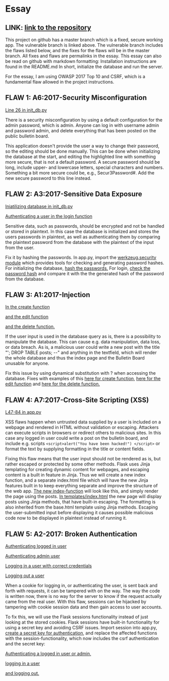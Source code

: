 # Essay

## LINK: [link to the repository](https://github.com/suitsuke/CS_BulletinBoard/tree/vulnerable)

This project on github has a master branch which is a fixed, secure working app. The vulnerable branch is linked above. The vulnerable branch includes the flaws listed below, and the fixes for the flaws will be in the master branch. All fixes and flaws are permalinks in the essay. This essay can also be read on github with markdown formatting: 
Installation instructions are found in the README.md
In short, initialize the database and run the server.

For the essay, I am using OWASP 2017 Top 10 and CSRF, which is a fundamental flaw allowed in the project instructions.

## FLAW 1: A6:2017-Security Misconfiguration

[Line 26 in init_db.py](https://github.com/suitsuke/CS_BulletinBoard/blob/99919fac98469bf3e8f4129935dfd7b02669d64c/init_db.py#L26)

There is a security misconfiguration by using a default configuration for the admin password, which is admin. Anyone can log in with username admin and password admin, and delete everything that has been posted on the public bulletin board.

This application doesn't provide the user a way to change their password, so the editing should be done manually. This can be done when initializing the database at the start, and editing the highlighted line with something more secure, that is not a default password. A secure password should be long, include upper- and lowercase letters, special characters and numbers. Something a bit more secure could be, e.g., Secur3Password#.
Add the new secure password to this line instead.

## FLAW 2: A3:2017-Sensitive Data Exposure

[Iniatilizing database in init_db.py](https://github.com/suitsuke/CS_BulletinBoard/blob/99919fac98469bf3e8f4129935dfd7b02669d64c/init_db.py#L26)

[Authenticating a user in the login function](https://github.com/suitsuke/CS_BulletinBoard/blob/99919fac98469bf3e8f4129935dfd7b02669d64c/app.py#L165)

Sensitive data, such as passwords, should be encrypted and not be handled or stored in plaintext. In this case the database is initialized and stores the users passwords in plaintext, as well as authenticating them by comparing the plaintext password from the database with the plaintext of the input from the user.

Fix it by hashing the passwords. In app.py, import the [werkzeug.security module](https://github.com/suitsuke/CS_BulletinBoard/blob/f49f0aebe0c7829bb26b2ef5c944a30b65e7f7de/app.py#L4C1-L4C74) which provides tools for checking and generating password hashes. For initializing the database, [hash the passwords.](https://github.com/suitsuke/CS_BulletinBoard/blob/f49f0aebe0c7829bb26b2ef5c944a30b65e7f7de/init_db.py#L25) For login, [check the password hash](https://github.com/suitsuke/CS_BulletinBoard/blob/f49f0aebe0c7829bb26b2ef5c944a30b65e7f7de/app.py#L142) and compare it with the the generated hash of the password from the database.

## FLAW 3: A1:2017-Injection

[In the create function](https://github.com/suitsuke/CS_BulletinBoard/blob/99919fac98469bf3e8f4129935dfd7b02669d64c/app.py#L102)

[and the edit function](https://github.com/suitsuke/CS_BulletinBoard/blob/99919fac98469bf3e8f4129935dfd7b02669d64c/app.py#L131)

[and the delete function.](https://github.com/suitsuke/CS_BulletinBoard/blob/99919fac98469bf3e8f4129935dfd7b02669d64c/app.py#L143)

If the user input is used in the database query as is, there is a possibility to manipulate the database. This can cause e.g. data manipulation, data loss, or data breach. As is, a malicious user could write a new post with the title "'; DROP TABLE posts; --" and anything in the textfield, which will render the whole database and thus the index page and the Bulletin Board unusable for anyone.

Fix this issue by using dynamical substitution with ? when accessing the database. Fixes with examples of this [here for create function](https://github.com/suitsuke/CS_BulletinBoard/blob/f49f0aebe0c7829bb26b2ef5c944a30b65e7f7de/app.py#L73), [here for the edit function](https://github.com/suitsuke/CS_BulletinBoard/blob/f49f0aebe0c7829bb26b2ef5c944a30b65e7f7de/app.py#L103) and [here for the delete function.](https://github.com/suitsuke/CS_BulletinBoard/blob/f49f0aebe0c7829bb26b2ef5c944a30b65e7f7de/app.py#L116)

## FLAW 4: A7:2017-Cross-Site Scripting (XSS)

[L47-84 in app.py](https://github.com/suitsuke/CS_BulletinBoard/blob/99919fac98469bf3e8f4129935dfd7b02669d64c/app.py#L47-L84)

XSS flaws happen when untrusted data supplied by a user is included on a webpage and rendered in HTML without validation or escaping. Attackers can execute scripts in browsers or redirect others to malicious sites. In this case any logged in user could write a post on the bulletin board, and include e.g. scripts
```<script>alert("You have been hacked!") </script>``` or format the text by supplying formatting in the title or content fields.

Fixing this flaw means that the user input should not be rendered as is, but rather escaped or protected by some other methods. Flask uses Jinja templating for creating dynamic content for webpages, and escaping content is a built in feature in Jinja. Thus we will create a new index function, and a separate index.html file which will have the new Jinja features built in to keep everything separate and improve the structure of the web app. [The new index-function](https://github.com/suitsuke/CS_BulletinBoard/blob/f49f0aebe0c7829bb26b2ef5c944a30b65e7f7de/app.py#L47-L54) will look like this, and simply render the page using the posts.
[In templates/index.html](https://github.com/suitsuke/CS_BulletinBoard/blob/f49f0aebe0c7829bb26b2ef5c944a30b65e7f7de/templates/index.html) the new page will display posts using Jinja methods, that have built-in escaping. The formatting is also inherited from the base.html template using Jinja methods. Escaping the user-submitted input before displaying it causes possible malicious code now to be displayed in plaintext instead of running it.

## FLAW 5: A2-2017: Broken Authentication

[Authenticating logged in user](https://github.com/suitsuke/CS_BulletinBoard/blob/99919fac98469bf3e8f4129935dfd7b02669d64c/app.py#L22) 

[Authenticating admin user](https://github.com/suitsuke/CS_BulletinBoard/blob/99919fac98469bf3e8f4129935dfd7b02669d64c/app.py#L26-L29) 

[Logging in a user with correct credentials](https://github.com/suitsuke/CS_BulletinBoard/blob/99919fac98469bf3e8f4129935dfd7b02669d64c/app.py#L168) 

[Logging out a user](https://github.com/suitsuke/CS_BulletinBoard/blob/99919fac98469bf3e8f4129935dfd7b02669d64c/app.py#L179) 

When a cookie for logging in, or authenticating the user, is sent back and forth with requests, it can be tampered with on the way. The way the code is written now, there is no way for the server to know if the request actually came from the real user. With this flaw, sessions can be hijacked by tampering with cookie session data and then gain access to user accounts. 

To fix this, we will use the Flask sessions functionality instead of just looking at the stored cookies. Flask sessions have built-in functionality for using a secret key and avoiding CSRF issues. Import session into app.py, [create a secret key for authentication](https://github.com/suitsuke/CS_BulletinBoard/blob/f49f0aebe0c7829bb26b2ef5c944a30b65e7f7de/app.py#L9), and replace the affected functions with the session-functionality, which now includes the csrf authentication and the secret key: 

[Authenticating a logged in user or admin,](https://github.com/suitsuke/CS_BulletinBoard/blob/f49f0aebe0c7829bb26b2ef5c944a30b65e7f7de/app.py#L25-L34) 

[logging in a user](https://github.com/suitsuke/CS_BulletinBoard/blob/f49f0aebe0c7829bb26b2ef5c944a30b65e7f7de/app.py#L142-L148) 

[and logging out.](https://github.com/suitsuke/CS_BulletinBoard/blob/f49f0aebe0c7829bb26b2ef5c944a30b65e7f7de/app.py#L151-L154)
